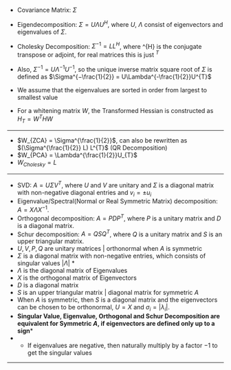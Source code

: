 - Covariance Matrix: $\Sigma$

- Eigendecomposition: $\Sigma = U\Lambda U^{H}$, where $U$,  $\Lambda$ consist of eigenvectors and eigenvalues of $\Sigma$.
- Cholesky Decomposition: $\Sigma^{-1} = LL^{H}$, where ^{H} is the conjugate transpose or adjoint, for real matrices this is just $^{T}$
- Also, $\Sigma^{-1} = U \Lambda^{-1} U^{-1}$, so the unique inverse matrix square root of $\Sigma$ is defined as  $\Sigma^{−\frac{1}{2}} = U\Lambda^{-\frac{1}{2}}U^{T}$
- We assume that the eigenvalues are sorted in order from largest to smallest value
- For a whitening matrix $W$, the Transformed Hessian is constructed as $H_{T} = W^{T}HW$
- ----
- $W_{ZCA} = \Sigma^{\frac{1}{2}}$, can also be rewritten as $(\Sigma^{\frac{1}{2}} L) L^{T}$ (QR Decomposition)
- $W_{PCA} = \Lambda^{\frac{1}{2}}U_{T}$
- $W_{Cholesky} = L$
- -------
- SVD: $A=U \Sigma V^T$, where $U$ and $V$ are unitary and $\Sigma$ is a diagonal matrix with non-negative diagonal entries and $v_i= \pm u_i$
- Eigenvalue/Spectral(Normal or Real Symmetric Matrix) decomposition: $A=X \Lambda X^{-1}$.
- Orthogonal decomposition: $A=P D P^T$, where $P$ is a unitary matrix and $D$ is a diagonal matrix.
- Schur decomposition: $A=Q S Q^T$, where $Q$ is a unitary matrix and $S$ is an upper triangular matrix.
- $U, V, P, Q$ are unitary matrices | orthonormal when $A$ is symmetric
- $\Sigma$ is a diagonal matrix with non-negative entries, which consists of singular values $|\Lambda|$ *
- $\Lambda$ is the diagonal matrix of Eigenvalues
- $X$ is the orthogonal matrix of Eigenvectors
- $D$ is a diagonal matrix
- $S$ is an upper triangular matrix | diagonal matrix for symmetric $A$
- When $A$ is symmetric, then $S$ is a diagonal matrix and the eigenvectors can be chosen to be orthonormal, $U=X$ and $\sigma_i=\left|\lambda_i\right|$.
- **Singular Value, Eigenvalue, Orthogonal and Schur Decomposition are equivalent for Symmetric $A$, if eigenvectors are defined only up to a sign***
- * If eigenvalues are negative, then naturally multiply by a factor  $-1$ to get the singular values

- -----





